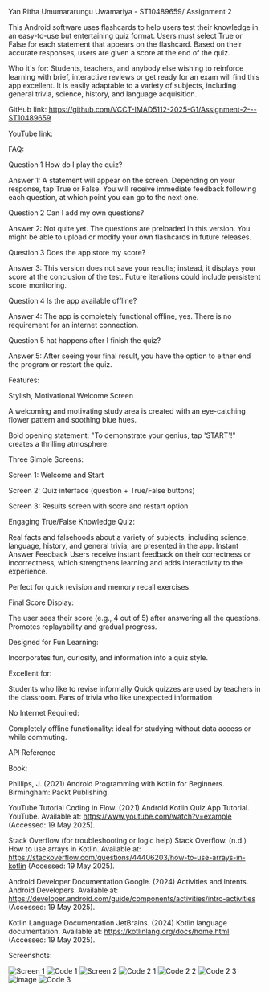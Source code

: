 Yan Ritha Umumararungu Uwamariya - ST10489659/ Assignment 2

This Android software uses flashcards to help users test their knowledge in an easy-to-use but entertaining quiz format. Users must select True or False for each statement that appears on the flashcard. Based on their accurate responses, users are given a score at the end of the quiz.

Who it's for:
Students, teachers, and anybody else wishing to reinforce learning with brief, interactive reviews or get ready for an exam will find this app excellent. It is easily adaptable to a variety of subjects, including general trivia, science, history, and language acquisition.

GitHub link: https://github.com/VCCT-IMAD5112-2025-G1/Assignment-2---ST10489659 

YouTube link:

FAQ:

Question 1 How do I play the quiz?

Answer 1: A statement will appear on the screen. Depending on your response, tap True or False. You will receive immediate feedback following each question, at which point you can go to the next one.

Question 2 Can I add my own questions?

Answer 2: Not quite yet. The questions are preloaded in this version. You might be able to upload or modify your own flashcards in future releases.

Question 3 Does the app store my score?

Answer 3: This version does not save your results; instead, it displays your score at the conclusion of the test. Future iterations could include persistent score monitoring.

Question 4 Is the app available offline?

Answer 4: The app is completely functional offline, yes. There is no requirement for an internet connection.

Question 5 hat happens after I finish the quiz?

Answer 5: After seeing your final result, you have the option to either end the program or restart the quiz.

Features:

Stylish, Motivational Welcome Screen

A welcoming and motivating study area is created with an eye-catching flower pattern and soothing blue hues.

Bold opening statement: "To demonstrate your genius, tap 'START'!" creates a thrilling atmosphere.

Three Simple Screens:

Screen 1: Welcome and Start

Screen 2: Quiz interface (question + True/False buttons)

Screen 3: Results screen with score and restart option

Engaging True/False Knowledge Quiz:

Real facts and falsehoods about a variety of subjects, including science, language, history, and general trivia, are presented in the app.
Instant Answer Feedback
Users receive instant feedback on their correctness or incorrectness, which strengthens learning and adds interactivity to the experience.

Perfect for quick revision and memory recall exercises.

Final Score Display:

The user sees their score (e.g., 4 out of 5) after answering all the questions. Promotes replayability and gradual progress.

Designed for Fun Learning:

Incorporates fun, curiosity, and information into a quiz style.

Excellent for:

Students who like to revise informally
Quick quizzes are used by teachers in the classroom.
Fans of trivia who like unexpected information

No Internet Required:

Completely offline functionality: ideal for studying without data access or while commuting.

API Reference

Book:

Phillips, J. (2021) Android Programming with Kotlin for Beginners. Birmingham: Packt Publishing.

YouTube Tutorial
Coding in Flow. (2021) Android Kotlin Quiz App Tutorial. YouTube. Available at: https://www.youtube.com/watch?v=example (Accessed: 19 May 2025).

Stack Overflow (for troubleshooting or logic help)
Stack Overflow. (n.d.) How to use arrays in Kotlin. Available at: https://stackoverflow.com/questions/44406203/how-to-use-arrays-in-kotlin (Accessed: 19 May 2025).

Android Developer Documentation
Google. (2024) Activities and Intents. Android Developers. Available at: https://developer.android.com/guide/components/activities/intro-activities (Accessed: 19 May 2025).

Kotlin Language Documentation
JetBrains. (2024) Kotlin language documentation. Available at: https://kotlinlang.org/docs/home.html (Accessed: 19 May 2025).

Screenshots:

![Screen 1](https://github.com/user-attachments/assets/d1923d45-dba5-4aa0-a664-fa0592df813b)
![Code 1](https://github.com/user-attachments/assets/c5e073e5-6f65-4cf8-a650-1ef9950dd5cd)
![Screen 2](https://github.com/user-attachments/assets/7e831702-119a-439b-8d08-d2af71003a9f)
![Code 2 1](https://github.com/user-attachments/assets/66cee143-afce-4e72-987f-4f495f5e0988)
![Code 2 2](https://github.com/user-attachments/assets/6aa43d14-3b83-444e-b6b4-fcd930f6b8ca)
![Code 2 3](https://github.com/user-attachments/assets/295da2ac-861e-4794-a3fe-e867529bf436)
![image](https://github.com/user-attachments/assets/3d3a53c5-07b7-4b45-8cb3-4f09673c7ff2)
![Code 3](https://github.com/user-attachments/assets/6f87c474-ae00-46fa-86ef-f09d0eb443ae)









